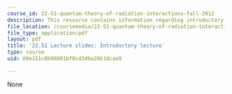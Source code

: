 ```yaml
---
course_id: 22-51-quantum-theory-of-radiation-interactions-fall-2012
description: This resource contains information regarding introductory lecture.
file_location: /coursemedia/22-51-quantum-theory-of-radiation-interactions-fall-2012/89e151c8b98001bf0cd3d6e26b1dcaa9_MIT22_51F12_intro.pdf
file_type: application/pdf
layout: pdf
title: '22.51 Lecture slides: Introductory lecture'
type: course
uid: 89e151c8b98001bf0cd3d6e26b1dcaa9

---
```

None